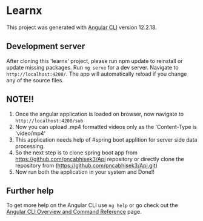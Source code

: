 # Learnx

This project was generated with [Angular CLI](https://github.com/angular/angular-cli) version 12.2.18.

## Development server

After cloning this 'learnx' project, please run npm update to reinstall or update missing packages.
Run `ng serve` for a dev server. Navigate to `http://localhost:4200/`. The app will automatically reload if you change any of the source files.

## NOTE!!
1. Once the angular application is loaded on browser, now navigate to `http://localhost:4200/sub`
2. Now you can upload .mp4 formatted videos only as the 'Content-Type is 'video/mp4' 
3. This application needs help of #spring boot applition for server side data processing.
4. So the next step is to clone spring boot app from https://github.com/pncabhisek3/Api repository or 
    directly clone the repository from (https://github.com/pncabhisek3/Api.git) 
5. Now run both the application in your system and Done!!


## Further help

To get more help on the Angular CLI use `ng help` or go check out the [Angular CLI Overview and Command Reference](https://angular.io/cli) page.
